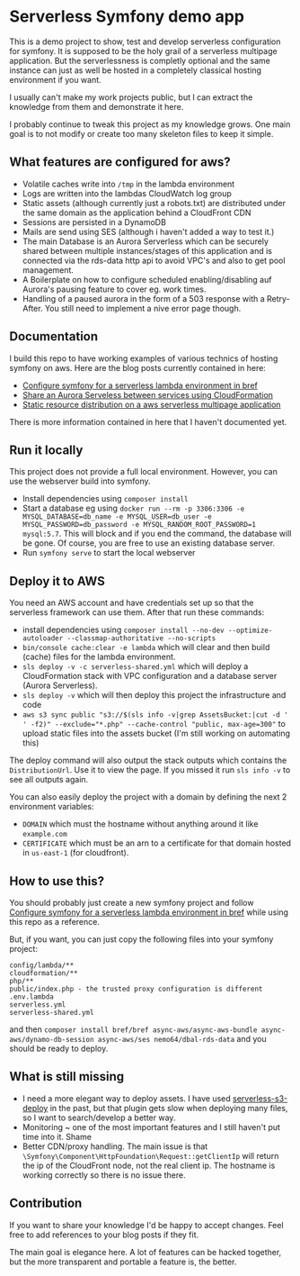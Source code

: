 Serverless Symfony demo app
===========================
This is a demo project to show, test and develop serverless configuration for symfony.
It is supposed to be the holy grail of a serverless multipage application.
But the serverlessness is completly optional and the same instance can just as well be hosted 
in a completely classical hosting environment if you want.

I usually can't make my work projects public, but I can extract the knowledge from them and demonstrate it here.

I probably continue to tweak this project as my knowledge grows.
One main goal is to not modify or create too many skeleton files to keep it simple.

What features are configured for aws?
-------------------------------------
- Volatile caches write into `/tmp` in the lambda environment
- Logs are written into the lambdas CloudWatch log group
- Static assets (although currently just a robots.txt) are distributed under the same domain as the application behind a CloudFront CDN
- Sessions are persisted in a DynamoDB
- Mails are send using SES (although i haven't added a way to test it.)
- The main Database is an Aurora Serverless which can be securely shared between multiple instances/stages of this application
  and is connected via the rds-data http api to avoid VPC's and also to get pool management.
- A Boilerplate on how to configure scheduled enabling/disabling auf Aurora's pausing feature to cover eg. work times.
- Handling of a paused aurora in the form of a 503 response with a Retry-After. You still need to implement a nive error page though.
 
Documentation
-------------
I build this repo to have working examples of various technics of hosting symfony on aws.
Here are the blog posts currently contained in here:

- [Configure symfony for a serverless lambda environment in bref](https://www.marco.zone/configure-symfony-for-serverless-lambda)
- [Share an Aurora Serveless between services using CloudFormation](https://www.marco.zone/shared-aurora-serverless-using-cloudformation)
- [Static resource distribution on a aws serverless multipage application](https://www.marco.zone/asset-distribution-on-a-aws-serverless-multipage-application)

There is more information contained in here that I haven't documented yet.

Run it locally
--------------
This project does not provide a full local environment. However, you can use the webserver build into symfony.

- Install dependencies using `composer install`
- Start a database eg using `docker run --rm -p 3306:3306 -e MYSQL_DATABASE=db_name -e MYSQL_USER=db_user -e MYSQL_PASSWORD=db_password -e MYSQL_RANDOM_ROOT_PASSWORD=1 mysql:5.7`.
  This will block and if you end the command, the database will be gone. Of course, you are free to use an existing database server.
- Run `symfony serve` to start the local webserver

Deploy it to AWS
----------------
You need an AWS account and have credentials set up so that the serverless framework can use them.
After that run these commands:

- install dependencies using `composer install --no-dev --optimize-autoloader --classmap-authoritative --no-scripts` 
- `bin/console cache:clear -e lambda` which will clear and then build (cache) files for the lambda environment.
- `sls deploy -v -c serverless-shared.yml` which will deploy a CloudFormation stack with VPC configuration and a database server (Aurora Serverless).
- `sls deploy -v` which will then deploy this project the infrastructure and code
- `aws s3 sync public "s3://$(sls info -v|grep AssetsBucket:|cut -d ' ' -f2)" --exclude="*.php" --cache-control "public, max-age=300"`
  to upload static files into the assets bucket (I'm still working on automating this)

The deploy command will also output the stack outputs which contains the `DistributionUrl`. Use it to view the page.
If you missed it run `sls info -v` to see all outputs again.

You can also easily deploy the project with a domain by defining the next 2 environment variables:
- `DOMAIN` which must the hostname without anything around it like `example.com`
- `CERTIFICATE` which must be an arn to a certificate for that domain hosted in `us-east-1` (for cloudfront).

How to use this?
----------------
You should probably just create a new symfony project and follow
[Configure symfony for a serverless lambda environment in bref](https://www.marco.zone/configure-symfony-for-serverless-lambda)
while using this repo as a reference.

But, if you want, you can just copy the following files into your symfony project:
```
config/lambda/**
cloudformation/**
php/**
public/index.php - the trusted proxy configuration is different
.env.lambda
serverless.yml
serverless-shared.yml
```

and then `composer install bref/bref async-aws/async-aws-bundle async-aws/dynamo-db-session async-aws/ses nemo64/dbal-rds-data`
and you should be ready to deploy.

What is still missing
---------------------
- I need a more elegant way to deploy assets.
  I have used [serverless-s3-deploy](https://github.com/funkybob/serverless-s3-deploy) in the past,
  but that plugin gets slow when deploying many files, so I want to search/develop a better way.
- Monitoring ~ one of the most important features and I still haven't put time into it. Shame
- Better CDN/proxy handling. The main issue is that `\Symfony\Component\HttpFoundation\Request::getClientIp`
  will return the ip of the CloudFront node, not the real client ip.
  The hostname is working correctly so there is no issue there.
  
Contribution
------------
If you want to share your knowledge I'd be happy to accept changes. Feel free to add references to your blog posts if they fit.

The main goal is elegance here. A lot of features can be hacked together, but the more transparent and portable a feature is, the better.
